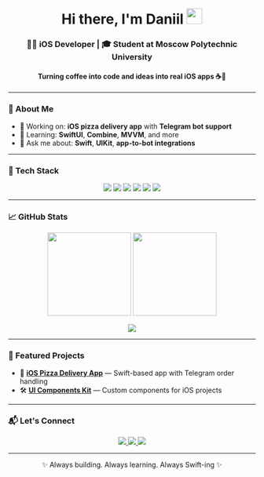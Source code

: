 <h1 align="center">Hi there, I'm Daniil <img src="https://github.com/blackcater/blackcater/raw/main/images/Hi.gif" height="32"/></h1>

<h3 align="center">👨‍💻 iOS Developer | 🎓 Student at Moscow Polytechnic University</h3>
<h4 align="center">Turning coffee into code and ideas into real iOS apps ☕📱</h4>

---

### 🚀 About Me

- 🔭 Working on: **iOS pizza delivery app** with **Telegram bot support**
- 🌱 Learning: **SwiftUI**, **Combine**, **MVVM**, and more
- 💬 Ask me about: **Swift**, **UIKit**, **app-to-bot integrations**


---

### 🧰 Tech Stack

<p align="center">
  <img src="https://img.shields.io/badge/Swift-F54A2D?style=for-the-badge&logo=swift&logoColor=white"/>
  <img src="https://img.shields.io/badge/Xcode-147EFB?style=for-the-badge&logo=Xcode&logoColor=white"/>
  <img src="https://img.shields.io/badge/UIKit-000000?style=for-the-badge"/>
  <img src="https://img.shields.io/badge/SwiftUI-0D1117?style=for-the-badge&logo=swift&logoColor=white"/>
  <img src="https://img.shields.io/badge/Git-F05032?style=for-the-badge&logo=git&logoColor=white"/>
  <img src="https://img.shields.io/badge/Telegram%20Bot-2CA5E0?style=for-the-badge&logo=telegram&logoColor=white"/>
</p>

---

### 📈 GitHub Stats

<p align="center">
  <img src="https://github-readme-stats.vercel.app/api?username=dan1xdev&show_icons=true&theme=tokyonight&hide_border=true&border_radius=20" height="170"/>
  <img src="https://github-readme-stats.vercel.app/api/top-langs/?username=dan1xdev&layout=compact&theme=tokyonight&hide_border=true&border_radius=20" height="170"/>
</p>

<p align="center">
  <img src="https://github-readme-streak-stats.herokuapp.com/?user=dan1xdev&theme=tokyonight&hide_border=true&border_radius=20"/>
</p>

---

### 📌 Featured Projects

- 🧾 [**iOS Pizza Delivery App**](https://github.com/dan1xdev/pizza-app-ios) — Swift-based app with Telegram order handling
- 🛠️ [**UI Components Kit**](https://github.com/dan1xdev/ui-kit-swift) — Custom components for iOS projects

---

### 📬 Let's Connect

<p align="center">
  <a href="https://t.me/dan1xzz" target="_blank">
    <img src="https://img.shields.io/badge/Telegram-2CA5E0?style=for-the-badge&logo=telegram&logoColor=white"/>
  </a>
  <a href="mailto:dan1xzz@yandex.ru" target="_blank">
    <img src="https://img.shields.io/badge/Email-D14836?style=for-the-badge&logo=gmail&logoColor=white"/>
  </a>
  <a href="https://github.com/dan1xdev" target="_blank">
    <img src="https://img.shields.io/badge/GitHub-100000?style=for-the-badge&logo=github&logoColor=white"/>
  </a>
</p>

---

<p align="center">✨ Always building. Always learning. Always Swift-ing ✨</p>
